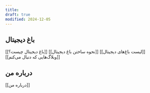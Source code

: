 ```yaml
---
title: 
draft: true
modified: 2024-12-05
---
```

## باغ دیجیتال
[[باغ دیجیتال چیست؟]]
[[نحوه ساختن باغ دیجیتال]]
[[لیست باغ‌های دیجیتال]]
[[وبلاگ‌هایی که دنبال می‌کنم]]
## درباره من
[[درباره من]]
